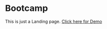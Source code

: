 # Bootcamp

This is just a Landing page.
[Click here for Demo](https://bootcamp.mehulgolania.now.sh)

